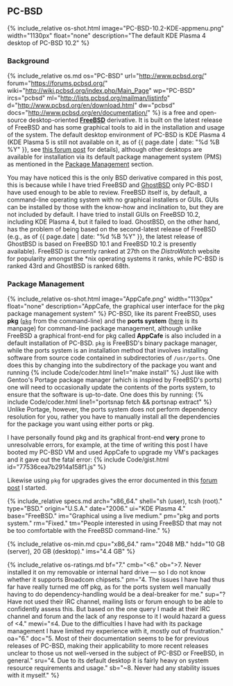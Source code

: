 ## PC-BSD
{% include_relative os-shot.html image="PC-BSD-10.2-KDE-appmenu.png" width="1130px" float="none" description="The default KDE Plasma 4 desktop of PC-BSD 10.2" %}

### Background
{% include_relative os.md os="PC-BSD" url="http://www.pcbsd.org/" forum="https://forums.pcbsd.org/" wiki="http://wiki.pcbsd.org/index.php/Main_Page" wp="PC-BSD" ircs="pcbsd" ml="http://lists.pcbsd.org/mailman/listinfo" d="http://www.pcbsd.org/en/download.html" dw="pcbsd" docs="http://www.pcbsd.org/en/documentation/" %} is a free and open-source desktop-oriented [**FreeBSD**](https://www.freebsd.org/) derivative. It is built on the latest release of FreeBSD and has some graphical tools to aid in the installation and usage of the system. The default desktop environment of PC-BSD is KDE Plasma 4 (KDE Plasma 5 is still not available on it, as of {{ page.date | date: "%d %B %Y" }}, see [this forum post](https://forums.freebsd.org/threads/kde-plasma-5.47280/) for details), although other desktops are available for installation via its default package management system (PMS) as mentioned in the [Package Management](#toc52) section.

You may have noticed this is the only BSD derivative compared in this post, this is because while I have tried FreeBSD and [GhostBSD](http://ghostbsd.org/) only PC-BSD I have used enough to be able to review. FreeBSD itself is, by default, a command-line operating system with no graphical installers or GUIs. GUIs can be installed by those with the know-how and inclination to, but they are not included by default. I have tried to install GUIs on FreeBSD 10.2, including KDE Plasma 4, but it failed to load. GhostBSD, on the other hand, has the problem of being based on the second-latest release of FreeBSD (e.g., as of {{ page.date | date: "%d %B %Y" }}, the latest release of GhostBSD is based on FreeBSD 10.1 and FreeBSD 10.2 is presently available). FreeBSD is currently ranked at 27th on the *DistroWatch* website for popularity amongst the &#42;nix operating systems it ranks, while PC-BSD is ranked 43rd and GhostBSD is ranked 68th.

### Package Management
{% include_relative os-shot.html image="AppCafe.png" width="1130px" float="none" description="AppCafe, the graphical user interface for the pkg package management system" %}
PC-BSD, like its parent FreeBSD, uses **pkg** ([`pkg`](/man/pkg.7.html) from the command-line) and the **ports system** ([here](/man/ports.7.html) is its manpage) for command-line package management, although unlike FreeBSD a graphical front-end for pkg called **AppCafe** is also included in a default installation of PC-BSD. `pkg` is FreeBSD's binary package manager, while the ports system is an installation method that involves installing software from source code contained in subdirectories of `/usr/ports`. One does this by changing into the subdirectory of the package you want and running {% include Code/coder.html line1="make install" %} Just like with Gentoo's Portage package manager (which is inspired by FreeBSD's ports) one will need to occasionally update the contents of the ports system, to ensure that the software is up-to-date. One does this by running: {% include Code/coder.html line1="portsnap fetch && portsnap extract" %} Unlike Portage, however, the ports system does not perform dependency resolution for you, rather you have to manually install all the dependencies for the package you want using either ports or pkg.

I have personally found pkg and its graphical front-end **very** prone to unresolvable errors, for example, at the time of writing this post I have booted my PC-BSD VM and used AppCafe to upgrade my VM's packages and it gave out the fatal error:
{% include Code/gist.html id="77536cea7b2914a158f1.js" %}

Likewise using `pkg` for upgrades gives the error documented in this [forum post](https://forums.pcbsd.org/thread-20354.html) I started.

{% include_relative specs.md arch="x86_64." shell="sh (user), tcsh (root)." type="BSD." origin="U.S.A." date="2006." ui="KDE Plasma 4." base="FreeBSD." im="Graphical using a live medium." pm="pkg and ports system." rm="Fixed." tm="People interested in using FreeBSD that may not be too comfortable with the FreeBSD command-line." %}

{% include_relative os-min.md cpu="x86_64." ram="2048 MB." hdd="10 GB (server), 20 GB (desktop)." ims="4.4 GB" %}

{% include_relative os-ratings.md bf="7." cmb="&lt;6." ob=">7. Never installed it on my removable or internal hard drive &mdash; so I do not know whether it supports Broadcom chipsets." pm="4. The issues I have had thus far have really turned me off pkg, as for the ports system well manually having to do dependency-handling would be a deal-breaker for me." sup="? Have not used their IRC channel, mailing lists or forum enough to be able to confidently assess this. But based on the one query I made at their IRC channel and forum and the lack of any response to it I would hazard a guess of &lt;4." mewi="&leq;4. Due to the difficulties I have had with its package management I have limited my experience with it, mostly out of frustration." oa="6." doc="5. Most of their documentation seems to be for previous releases of PC-BSD, making their applicability to more recent releases unclear to those us not well-versed in the subject of PC-BSD or FreeBSD, in general." sru="4. Due to its default desktop it is fairly heavy on system resource requirements and usage." sb="~8. Never had any stability issues with it myself." %}
